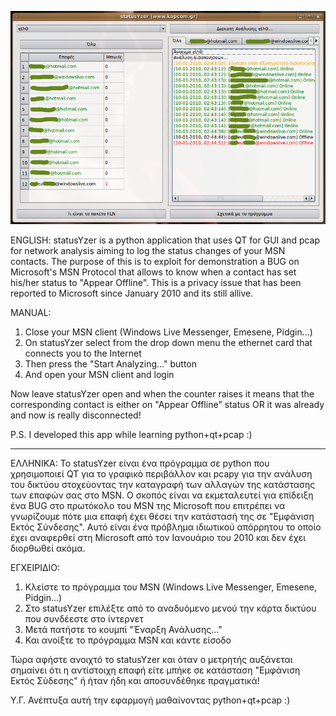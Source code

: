 ![screenshot](/docs/screenshot.png)

ENGLISH:
statusYzer is a python application that uses QT for GUI and pcap for network analysis aiming to log the status changes of your MSN contacts. The purpose of this is to exploit for demonstration a BUG on Microsoft's MSN Protocol that allows to know when a contact has set his/her status to "Appear Offline". This is a privacy issue that has been reported to Microsoft since January 2010 and its still allive.

MANUAL:
1) Close your MSN client (Windows Live Messenger, Emesene, Pidgin...)
2) On statusYzer select from the drop down menu the ethernet card that connects you to the Internet
3) Then press the "Start Analyzing..." button
4) And open your MSN client and login

Now leave statusYzer open and when the counter raises it means that the corresponding contact is either on "Appear Offline" status OR it was already and now is really disconnected!

P.S. I developed this app while learning python+qt+pcap :)

------------------------------------------

ΕΛΛΗΝΙΚΑ:
Το statusYzer είναι ένα πρόγραμμα σε python που χρησιμοποιεί QT για το γραφικό περιβάλλον και pcapy για την ανάλυση του δικτύου στοχεύοντας την καταγραφή των αλλαγών της κατάστασης των επαφών σας στο MSN. Ο σκοπός είναι να εκμεταλευτεί για επίδειξη ένα BUG στο πρωτόκολο του MSN της Microsoft που επιτρέπει να γνωρίζουμε πότε μια επαφή έχει θέσει την κατάστασή της σε "Εμφάνιση Εκτός Σύνδεσης". Αυτό είναι ένα πρόβλημα ιδιωτικού απόρρητου το οποίο έχει αναφερθεί στη Microsoft από τον Ιανουάριο του 2010 και δεν έχει διορθωθεί ακόμα.

ΕΓΧΕΙΡΙΔΙΟ:
1) Κλείστε το πρόγραμμα του MSN (Windows Live Messenger, Emesene, Pidgin...)
2) Στο statusYzer επιλέξτε από το αναδυόμενο μενού την κάρτα δικτύου που συνδέεστε στο ίντερνετ
3) Μετά πατήστε το κουμπί "Έναρξη Ανάλυσης..."
4) Και ανοίξτε το πρόγραμμα MSN και κάντε είσοδο

Τώρα αφήστε ανοιχτό το statusYzer και όταν ο μετρητής αυξάνεται σημαίνει ότι η αντίστοιχη επαφή είτε μπήκε σε κατάσταση "Εμφάνιση Εκτός Σύδεσης" ή ήταν ήδη και αποσυνδέθηκε πραγματικά!

Υ.Γ. Ανέπτυξα αυτή την εφαρμογή μαθαίνοντας python+qt+pcap :)

